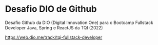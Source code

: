 # Desafio DIO de Github

Desafio Github da DIO (Digital Innovation One) para o Bootcamp Fullstack Developer Java, Spring e ReactJS da TQI (2022)

https://web.dio.me/track/tqi-fullstack-developer
